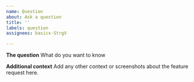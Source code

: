 ```yaml
---
name: Question
about: Ask a question
title: ''
labels: question
assignees: basicx-StrgV

---
```


**The question**
What do you want to know

**Additional context**
Add any other context or screenshots about the feature request here.
